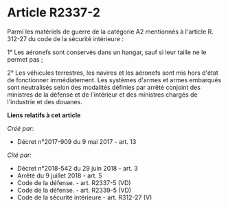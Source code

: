 # Article R2337-2

Parmi les matériels de guerre de la catégorie A2 mentionnés à l'article R. 312-27 du code de la sécurité intérieure : 

1° Les aéronefs sont conservés dans un hangar, sauf si leur taille ne le permet pas ; 

2° Les véhicules terrestres, les navires et les aéronefs sont mis hors d'état de fonctionner immédiatement. Les systèmes
d'armes et armes embarqués sont neutralisés selon des modalités définies par arrêté conjoint des ministres de la défense et
de l'intérieur et des ministres chargés de l'industrie et des douanes.

**Liens relatifs à cet article**

_Créé par_:

  - Décret n°2017-909 du 9 mai 2017 - art. 13

_Cité par_:

  - Décret n°2018-542 du 29 juin 2018 - art. 3
  - Arrêté du 9 juillet 2018 - art. 5
  - Code de la défense. - art. R2337-5 (VD)
  - Code de la défense. - art. R2339-5 (VD)
  - Code de la sécurité intérieure - art. R312-27 (V)
